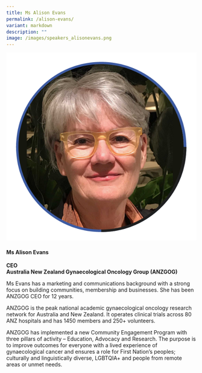 ```yaml
---
title: Ms Alison Evans
permalink: /alison-evans/
variant: markdown
description: ""
image: /images/speakers_alisonevans.png
---
```

<div class="row">
<div class="col is-3">
<img src="/images/Speakers_AlisonEvans.png">
</div>
<div class="col is-9 speaker-details">
	<h4><b>Ms Alison Evans</b></h4>
<b>CEO<br>Australia New Zealand Gynaecological Oncology Group (ANZGOG)
</b>
	
<p>Ms Evans has a marketing and communications background with a strong focus on building communities, membership and businesses. She has been ANZGOG CEO for 12 years.</p>
 
<p>ANZGOG is the peak national academic gynaecological oncology research network for Australia and New Zealand. It operates clinical trials across 80 ANZ hospitals and has 1450 members and 250+ volunteers.</p>
 
<p>ANZGOG has implemented a new Community Engagement Program with three pillars of activity – Education, Advocacy and Research. The purpose is to improve outcomes for everyone with a lived experience of gynaecological cancer and ensures a role for First Nation’s peoples; culturally and linguistically diverse, LGBTQIA+ and people from remote areas or unmet needs. 
</p>
</div></div>